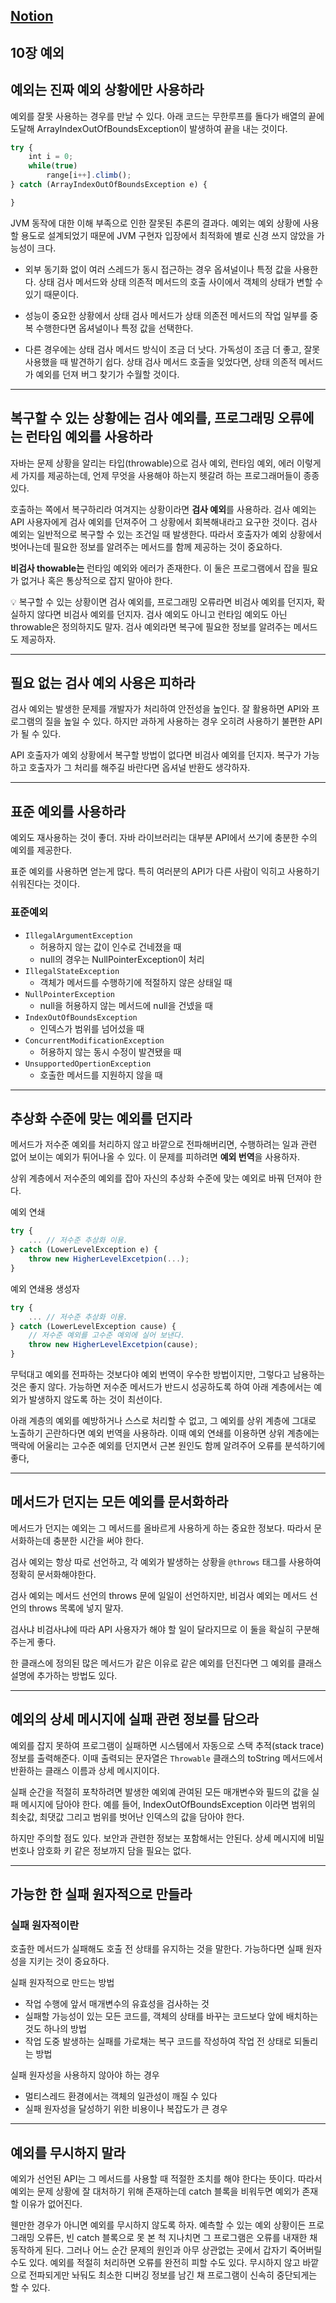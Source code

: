 ## [Notion](https://basalt-bathroom-cb4.notion.site/10-14f16748c2828096ae68ef85a6e932e5?pvs=4)

## 10장 예외


## 예외는 진짜 예외 상황에만 사용하라

예외를 잘못 사용하는 경우를 만날 수 있다. 아래 코드는 무한루프를 돌다가 배열의 끝에 도달해 ArrayIndexOutOfBoundsException이 발생하여 끝을 내는 것이다.

```jsx
try {
    int i = 0;
    while(true)
        range[i++].climb();
} catch (ArrayIndexOutOfBoundsException e) {

}
```

JVM 동작에 대한 이해 부족으로 인한 잘못된 추론의 결과다. 예외는 예외 상황에 사용할 용도로 설계되었기 때문에 JVM 구현자 입장에서 최적화에 별로 신경 쓰지 않았을 가능성이 크다.

- 외부 동기화 없이 여러 스레드가 동시 접근하는 경우 옵셔널이나 특정 값을 사용한다. 상태 검사 메서드와 상태 의존적 메서드의 호출 사이에서 객체의 상태가 변할 수 있기 때문이다.

- 성능이 중요한 상황에서 상태 검사 메서드가 상태 의존전 메서드의 작업 일부를 중복 수행한다면 옵셔널이나 특정 값을 선택한다.

- 다른 경우에는 상태 검사 메서드 방식이 조금 더 낫다. 가독성이 조금 더 좋고, 잘못 사용했을 때 발견하기 쉽다. 상태 검사 메서드 호출을 잊었다면, 상태 의존적 메서드가 예외를 던져 버그 찾기가 수월할 것이다.

---

## **복구할 수 있는 상황에는 검사 예외를, 프로그래밍 오류에는 런타임 예외를 사용하라**

자바는 문제 상황을 알리는 타입(throwable)으로 검사 예외, 런타임 예외, 에러 이렇게 세 가지를 제공하는데, 언제 무엇을 사용해야 하는지 헷갈려 하는 프로그래머들이 종종 있다.

호출하는 쪽에서 복구하리라 여겨지는 상황이라면 **검사 예외**를 사용하라. 검사 예외는 API 사용자에게 검사 예외를 던져주어 그 상황에서 회복해내라고 요구한 것이다. 검사 예외는 일반적으로 복구할 수 있는 조건일 때 발생한다. 따라서 호출자가 예외 상황에서 벗어나는데 필요한 정보를 알려주는 메서드를 함께 제공하는 것이 중요하다.

**비검사 thowable는** 런타임 예외와 에러가 존재한다. 이 둘은 프로그램에서 잡을 필요가 없거나 혹은 통상적으로 잡지 말아야 한다. 

💡 복구할 수 있는 상황이면 검사 예외를, 프로그래밍 오류라면 비검사 예외를 던지자, 확실하지 않다면 비검사 예외를 던지자. 검사 예외도 아니고 런타임 예외도 아닌 throwable은 정의하지도 말자. 검사 예외라면 복구에 필요한 정보를 알려주는 메서드도 제공하자.

---

## 필요 없는 검사 예외 사용은 피하라

검사 예외는 발생한 문제를 개발자가 처리하여 안전성을 높인다. 잘 활용하면 API와 프로그램의 질을 높일 수 있다. 하지만 과하게 사용하는 경우 오히려 사용하기 불편한 API가 될 수 있다.

API 호출자가 예외 상황에서 복구할 방법이 없다면 비검사 예외를 던지자. 복구가 가능하고 호출자가 그 처리를 해주길 바란다면 옵셔널 반환도 생각하자.

---

## **표준 예외를 사용하라**

예외도 재사용하는 것이 좋더. 자바 라이브러리는 대부분 API에서 쓰기에 충분한 수의 예외를 제공한다.

표준 예외를 사용하면 얻는게 많다. 특히 여러분의 API가 다른 사람이 익히고 사용하기 쉬워진다는 것이다.

### 표준예외

- `IllegalArgumentException`
    - 허용하지 않는 값이 인수로 건네졌을 때
    - null의 경우는 NullPointerException이 처리
- `IllegalStateException`
    - 객체가 메서드를 수행하기에 적절하지 않은 상태일 때
- `NullPointerException`
    - null을 허용하지 않는 메서드에 null을 건넸을 때
- `IndexOutOfBoundsException`
    - 인덱스가 범위를 넘어섰을 때
- `ConcurrentModificationException`
    - 허용하지 않는 동시 수정이 발견됐을 때
- `UnsupportedOpertionException`
    - 호출한 메서드를 지원하지 않을 때

---

## **추상화 수준에 맞는 예외를 던지라**

메서드가 저수준 예외를 처리하지 않고 바깥으로 전파해버리면, 수행하려는 일과 관련 없어 보이는 예외가 튀어나올 수 있다. 이 문제를 피하려면 **예외 번역**을 사용하자.

상위 계층에서 저수준의 예외를 잡아 자신의 추상화 수준에 맞는 예외로 바꿔 던져야 한다.

예외 연쇄

```jsx
try {
	... // 저수준 추상화 이용.
} catch (LowerLevelException e) {
	throw new HigherLevelExcetpion(...);
}
```

예외 연쇄용 생성자

```jsx
try {
	... // 저수준 추상화 이용.
} catch (LowerLevelException cause) {
	// 저수준 예외를 고수준 예외에 실어 보낸다.
	throw new HigherLevelExcetpion(cause);
}
```

무턱대고 예외를 전파하는 것보다야 예외 번역이 우수한 방법이지만, 그렇다고 남용하는 것은 좋지 않다. 가능하면 저수준 메서드가 반드시 성공하도록 하여 아래 계층에서는 예외가 발생하지 않도록 하는 것이 최선이다. 

아래 계층의 예외를 예방하거나 스스로 처리할 수 없고, 그 예외를 상위 계층에 그대로 노출하기 곤란하다면 예외 번역을 사용하라. 이때 예외 연쇄를 이용하면 상위 계층에는 맥락에 어울리는 고수준 예외를 던지면서 근본 원인도 함께 알려주어 오류를 분석하기에 좋다,

---

## **메서드가 던지는 모든 예외를 문서화하라**

메서드가 던지는 예외는 그 메서드를 올바르게 사용하게 하는 중요한 정보다. 따라서 문서화하는데 충분한 시간을 써야 한다.

검사 예외는 항상 따로 선언하고, 각 예외가 발생하는 상황을  `@throws` 태그를 사용하여 정확히 문서화해야한다. 

검사 예외는 메서드 선언의 throws 문에 일일이 선언하지만, 비검사 예외는 메서드 선언의 throws 목록에 넣지 말자. 

검사냐 비검사냐에 따라 API 사용자가 해야 할 일이 달라지므로 이 둘을 확실히 구분해주는게 좋다. 

한 클래스에 정의된 많은 메서드가 같은 이유로 같은 예외를 던진다면 그 예외를 클래스 설명에 추가하는 방법도 있다.

---

## **예외의 상세 메시지에 실패 관련 정보를 담으라**

예외를 잡지 못하여 프로그램이 실패하면 시스템에서 자동으로 스택 추적(stack trace) 정보를 출력해준다. 이때 출력되는 문자열은 `Throwable` 클래스의 toString 메서드에서 반환하는 클래스 이름과 상세 메시지이다.

실패 순간을 적절히 포착하려면 발생한 예외예 관여된 모든 매개변수와 필드의 값을 실패 메시지에 담아야 한다. 예를 들어, IndexOutOfBoundsException 이라면 범위의 최솟값, 최댓값 그리고 범위를 벗어난 인덱스의 값을 담아야 한다.

하지만 주의할 점도 있다.  보안과 관련한 정보는 포함해서는 안된다. 상세 메시지에 비밀번호나 암호화 키 같은 정보까지 담을 필요는 없다.

---

## **가능한 한 실패 원자적으로 만들라**

### 실패 원자적이란

호출한 메서드가 실패해도 호출 전 상태를 유지하는 것을 말한다. 가능하다면 실패 원자성을 지키는 것이 중요하다.

실패 원자적으로 만드는 방법

- 작업 수행에 앞서 매개변수의 유효성을 검사하는 것
- 실패할 가능성이 있는 모든 코드를, 객체의 상태를 바꾸는 코드보다 앞에 배치하는 것도 하나의 방법
- 작업 도중 발생하는 실패를 가로채는 복구 코드를 작성하여 작업 전 상태로 되돌리는 방법

실패 원자성을 사용하지 않아야 하는 경우

- 멀티스레드 환경에서는 객체의 일관성이 깨질 수 있다
- 실패 원자성을 달성하기 위한 비용이나 복잡도가 큰 경우

---

## **예외를 무시하지 말라**

예외가 선언된 API는 그 메서드를 사용할 때 적절한 조치를 해야 한다는 뜻이다. 따라서 예외는 문제 상황에 잘 대처하기 위해 존재하는데 catch 블록을 비워두면 예외가 존재할 이유가 없어진다.

웬만한 경우가 아니면 예외를 무시하지 않도록 하자. 예측할 수 있는 예외 상황이든 프로그래밍 오류든, 빈 catch 블록으로 못 본 척 지나치면 그 프로그램은 오류를 내재한 채 동작하게 된다. 그러나 어느 순간 문제의 원인과 아무 상관없는 곳에서 갑자기 죽어버릴 수도 있다. 예외를 적절히 처리하면 오류를 완전히 피할 수도 있다. 무시하지 않고 바깥으로 전파되게만 놔둬도 최소한 디버깅 정보를 남긴 채 프로그램이 신속히 중단되게는 할 수 있다.
